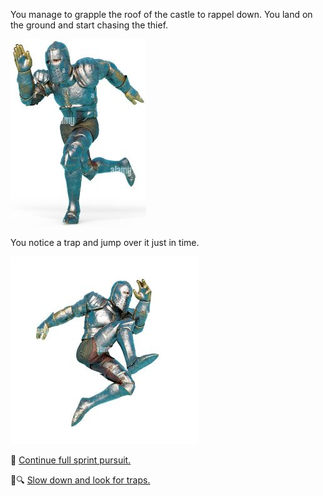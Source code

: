 You manage to grapple the roof of the castle to rappel down.  You land on the ground and start chasing the thief.

![Knight_Running](./img/knight_runningsm.jpg)

You notice a trap and jump over it just in time.

![Knight_Jump](./img/knight_jumpsm.jpg)

:dash: [Continue full sprint pursuit.](./KnightScene1A-2A.md)

:mag_right::mag: [Slow down and look for traps.](./KnightScene2A.md)
